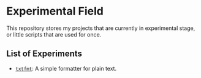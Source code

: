 # Experimental Field
This repository stores my projects that are currently in experimental stage, or little scripts that are used for once.

## List of Experiments
 - [`txtfmt`](txtfmt): A simple formatter for plain text.
